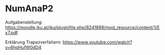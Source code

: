 # NumAnaP2
Aufgabenstellung:
https://moodle.jku.at/jku/pluginfile.php/8241889/mod_resource/content/1/Ex7.pdf

Erklärung Trapezverfahern:
https://www.youtube.com/watch?v=6hqHufW0dD4
